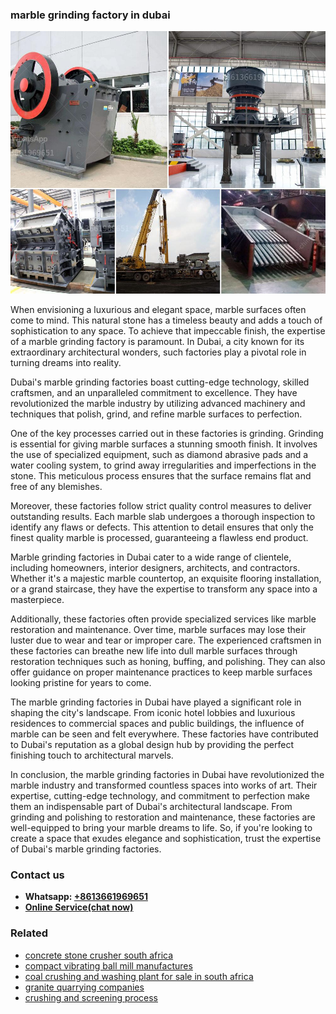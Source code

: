 <h3>marble grinding factory in dubai</h3><img src='1704856767.jpg' alt=''><p>When envisioning a luxurious and elegant space, marble surfaces often come to mind. This natural stone has a timeless beauty and adds a touch of sophistication to any space. To achieve that impeccable finish, the expertise of a marble grinding factory is paramount. In Dubai, a city known for its extraordinary architectural wonders, such factories play a pivotal role in turning dreams into reality.</p><p>Dubai's marble grinding factories boast cutting-edge technology, skilled craftsmen, and an unparalleled commitment to excellence. They have revolutionized the marble industry by utilizing advanced machinery and techniques that polish, grind, and refine marble surfaces to perfection.</p><p>One of the key processes carried out in these factories is grinding. Grinding is essential for giving marble surfaces a stunning smooth finish. It involves the use of specialized equipment, such as diamond abrasive pads and a water cooling system, to grind away irregularities and imperfections in the stone. This meticulous process ensures that the surface remains flat and free of any blemishes.</p><p>Moreover, these factories follow strict quality control measures to deliver outstanding results. Each marble slab undergoes a thorough inspection to identify any flaws or defects. This attention to detail ensures that only the finest quality marble is processed, guaranteeing a flawless end product.</p><p>Marble grinding factories in Dubai cater to a wide range of clientele, including homeowners, interior designers, architects, and contractors. Whether it's a majestic marble countertop, an exquisite flooring installation, or a grand staircase, they have the expertise to transform any space into a masterpiece.</p><p>Additionally, these factories often provide specialized services like marble restoration and maintenance. Over time, marble surfaces may lose their luster due to wear and tear or improper care. The experienced craftsmen in these factories can breathe new life into dull marble surfaces through restoration techniques such as honing, buffing, and polishing. They can also offer guidance on proper maintenance practices to keep marble surfaces looking pristine for years to come.</p><p>The marble grinding factories in Dubai have played a significant role in shaping the city's landscape. From iconic hotel lobbies and luxurious residences to commercial spaces and public buildings, the influence of marble can be seen and felt everywhere. These factories have contributed to Dubai's reputation as a global design hub by providing the perfect finishing touch to architectural marvels.</p><p>In conclusion, the marble grinding factories in Dubai have revolutionized the marble industry and transformed countless spaces into works of art. Their expertise, cutting-edge technology, and commitment to perfection make them an indispensable part of Dubai's architectural landscape. From grinding and polishing to restoration and maintenance, these factories are well-equipped to bring your marble dreams to life. So, if you're looking to create a space that exudes elegance and sophistication, trust the expertise of Dubai's marble grinding factories.</p><h3>Contact us</h3><ul><li><strong>Whatsapp:&nbsp;<a href="https://wa.me/8613661969651">+8613661969651</a></strong></li><li><a href="https://swt.shibang-china.com/?git&amp;zhl&amp;marble grinding factory in dubai"><strong>Online Service(chat now)</strong></a></li></ul><h3>Related</h3><ul><li><a href='concrete stone crusher south africa.md'>concrete stone crusher south africa</a></li><li><a href='compact vibrating ball mill manufactures.md'>compact vibrating ball mill manufactures</a></li><li><a href='coal crushing and washing plant for sale in south africa.md'>coal crushing and washing plant for sale in south africa</a></li><li><a href='granite quarrying companies.md'>granite quarrying companies</a></li><li><a href='crushing and screening process.md'>crushing and screening process</a></li></ul>